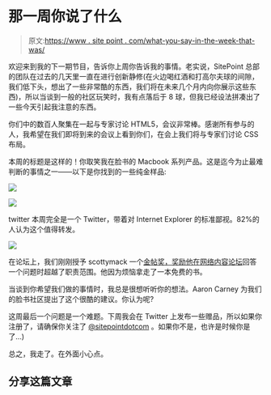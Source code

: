 # 那一周你说了什么

> 原文:[https://www . site point . com/what-you-say-in-the-week-that-was/](https://www.sitepoint.com/what-you-said-in-the-week-that-was/)

欢迎来到我的下一期节目，告诉你上周你告诉我的事情。老实说，SitePoint 总部的团队在过去的几天里一直在进行创新静修(在火边喝红酒和打高尔夫球的间隙，我们低下头，想出了一些非常酷的东西，我们将在未来几个月内向你展示这些东西)，所以当谈到一般的社区玩笑时，我有点落后于 8 球，但我已经设法拼凑出了一些今天引起我注意的东西。

你们中的数百人聚集在一起与专家讨论 HTML5，会议非常棒。感谢所有参与的人，我希望在我们即将到来的会议上看到你们，在会上我们将与专家们讨论 CSS 布局。

本周的标题是这样的！你取笑我在脸书的 Macbook 系列产品。这是迄今为止最难判断的事情之一——以下是你找到的一些纯金样品:

![](../Images/ac782f9c5c16d02c4da74150596249e9.png)

![](../Images/9fa88354572515176f12d196392791fb.png)

twitter 本周完全是一个 Twitter，带着对 Internet Explorer 的标准鄙视。82%的人认为这个值得转发。

![](../Images/ed5636da557f3346610190918d0fbf20.png)

在论坛上，我们刚刚授予 scottymack 一个[金帖奖，奖励他在](https://www.sitepoint.com/forums/showthread.php?864948-A-Golden-Post! "Golden Post")[网络内容论坛](https://www.sitepoint.com/forums/forumdisplay.php?434-Web-Content "Web Content Forum")回答一个问题时超越了职责范围。他因为烦恼拿走了一本免费的书。

当谈到你希望我们做的事情时，我总是很想听听你的想法。Aaron Carney 为我们的脸书社区提出了这个很酷的建议。你认为呢?

这周最后一个问题是一个难题。下周我会在 Twitter 上发布一些赠品，所以如果你注册了，请确保你关注了 [@sitepointdotcom](https://twitter.com/#!/sitepointdotcom "SitePoint on Twitter") 。如果你不是，也许是时候你是了…)

总之，我走了。在外面小心点。

## 分享这篇文章